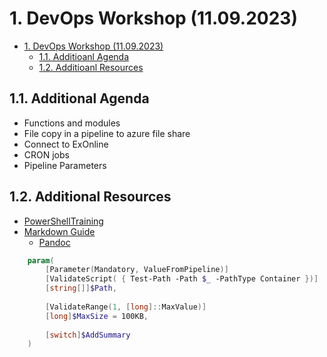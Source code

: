 # 1. DevOps Workshop (11.09.2023)
- [1. DevOps Workshop (11.09.2023)](#1-devops-workshop-11092023)
  - [1.1. Additioanl Agenda](#11-additioanl-agenda)
  - [1.2. Additioanl Resources](#12-additioanl-resources)

## 1.1. Additional Agenda

-	Functions and modules
-	File copy in a pipeline to azure file share
-	Connect to ExOnline
-	CRON jobs
-	Pipeline Parameters

## 1.2. Additional Resources

- [PowerShellTraining](https://github.com/raandree/PowerShellTraining)
- [Markdown Guide](https://www.markdownguide.org/)
  - [Pandoc](https://pandoc.org/)

```powershell
    param(
        [Parameter(Mandatory, ValueFromPipeline)]
        [ValidateScript( { Test-Path -Path $_ -PathType Container })]
        [string[]]$Path,
                
        [ValidateRange(1, [long]::MaxValue)]
        [long]$MaxSize = 100KB,
        
        [switch]$AddSummary
    )
```
